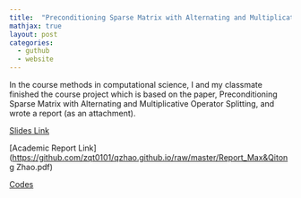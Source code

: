 ```yaml
---
title:  "Preconditioning Sparse Matrix with Alternating and Multiplicative Operator Splitting"
mathjax: true
layout: post
categories:
  - guthub
  - website
---
```


In the course methods in computational science, I and my classmate finished the course project which is based on the paper, Preconditioning Sparse Matrix with Alternating and Multiplicative Operator Splitting, and wrote a report (as an attachment).


[Slides Link](https://github.com/zqt0101/qzhao.github.io/raw/master/Preconditioning.pdf)

[Academic Report Link](https://github.com/zqt0101/qzhao.github.io/raw/master/Report_Max&Qitong Zhao.pdf)

[Codes](https://github.com/zqt0101/qzhao.github.io/raw/master/Codes.html)
